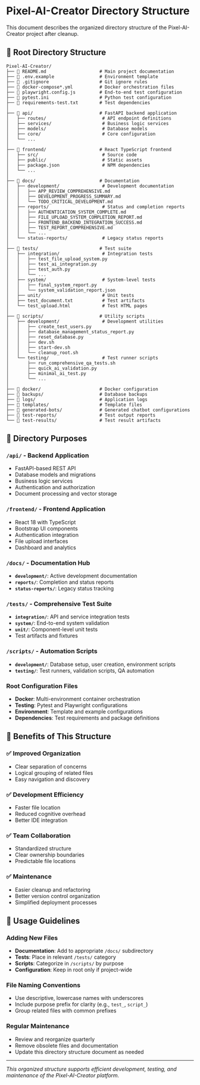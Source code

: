 # Pixel-AI-Creator Directory Structure

This document describes the organized directory structure of the Pixel-AI-Creator project after cleanup.

## 📁 Root Directory Structure

```
Pixel-AI-Creator/
├── 📄 README.md                    # Main project documentation
├── 📄 .env.example                 # Environment template
├── 📄 .gitignore                   # Git ignore rules
├── 📄 docker-compose*.yml          # Docker orchestration files
├── 📄 playwright.config.js         # End-to-end test configuration
├── 📄 pytest.ini                   # Python test configuration
├── 📄 requirements-test.txt        # Test dependencies
│
├── 📁 api/                         # FastAPI backend application
│   ├── routes/                     # API endpoint definitions
│   ├── services/                   # Business logic services
│   ├── models/                     # Database models
│   ├── core/                       # Core configuration
│   └── ...
│
├── 📁 frontend/                    # React TypeScript frontend
│   ├── src/                        # Source code
│   ├── public/                     # Static assets
│   ├── package.json                # NPM dependencies
│   └── ...
│
├── 📁 docs/                        # Documentation
│   ├── development/                # Development documentation
│   │   ├── APP_REVIEW_COMPREHENSIVE.md
│   │   ├── DEVELOPMENT_PROGRESS_SUMMARY.md
│   │   └── TODO_CRITICAL_DEVELOPMENT.md
│   ├── reports/                    # Status and completion reports
│   │   ├── AUTHENTICATION_SYSTEM_COMPLETE.md
│   │   ├── FILE_UPLOAD_SYSTEM_COMPLETION_REPORT.md
│   │   ├── FRONTEND_BACKEND_INTEGRATION_SUCCESS.md
│   │   ├── TEST_REPORT_COMPREHENSIVE.md
│   │   └── ...
│   └── status-reports/             # Legacy status reports
│
├── 📁 tests/                       # Test suite
│   ├── integration/                # Integration tests
│   │   ├── test_file_upload_system.py
│   │   ├── test_ai_integration.py
│   │   ├── test_auth.py
│   │   └── ...
│   ├── system/                     # System-level tests
│   │   ├── final_system_report.py
│   │   └── system_validation_report.json
│   ├── unit/                       # Unit tests
│   ├── test_document.txt           # Test artifacts
│   └── test_upload.html            # Test HTML pages
│
├── 📁 scripts/                     # Utility scripts
│   ├── development/                # Development utilities
│   │   ├── create_test_users.py
│   │   ├── database_management_status_report.py
│   │   ├── reset_database.py
│   │   ├── dev.sh
│   │   ├── start-dev.sh
│   │   └── cleanup_root.sh
│   └── testing/                    # Test runner scripts
│       ├── run_comprehensive_qa_tests.sh
│       ├── quick_ai_validation.py
│       ├── minimal_ai_test.py
│       └── ...
│
├── 📁 docker/                      # Docker configuration
├── 📁 backups/                     # Database backups
├── 📁 logs/                        # Application logs
├── 📁 templates/                   # Template files
├── 📁 generated-bots/              # Generated chatbot configurations
├── 📁 test-reports/                # Test output reports
└── 📁 test-results/                # Test result artifacts
```

## 📂 Directory Purposes

### `/api/` - Backend Application

- FastAPI-based REST API
- Database models and migrations
- Business logic services
- Authentication and authorization
- Document processing and vector storage

### `/frontend/` - Frontend Application

- React 18 with TypeScript
- Bootstrap UI components
- Authentication integration
- File upload interfaces
- Dashboard and analytics

### `/docs/` - Documentation Hub

- **`development/`**: Active development documentation
- **`reports/`**: Completion and status reports
- **`status-reports/`**: Legacy status tracking

### `/tests/` - Comprehensive Test Suite

- **`integration/`**: API and service integration tests
- **`system/`**: End-to-end system validation
- **`unit/`**: Component-level unit tests
- Test artifacts and fixtures

### `/scripts/` - Automation Scripts

- **`development/`**: Database setup, user creation, environment scripts
- **`testing/`**: Test runners, validation scripts, QA automation

### Root Configuration Files

- **Docker**: Multi-environment container orchestration
- **Testing**: Pytest and Playwright configurations
- **Environment**: Template and example configurations
- **Dependencies**: Test requirements and package definitions

## 🚀 Benefits of This Structure

### ✅ **Improved Organization**

- Clear separation of concerns
- Logical grouping of related files
- Easy navigation and discovery

### ✅ **Development Efficiency**

- Faster file location
- Reduced cognitive overhead
- Better IDE integration

### ✅ **Team Collaboration**

- Standardized structure
- Clear ownership boundaries
- Predictable file locations

### ✅ **Maintenance**

- Easier cleanup and refactoring
- Better version control organization
- Simplified deployment processes

## 🔧 Usage Guidelines

### Adding New Files

- **Documentation**: Add to appropriate `/docs/` subdirectory
- **Tests**: Place in relevant `/tests/` category
- **Scripts**: Categorize in `/scripts/` by purpose
- **Configuration**: Keep in root only if project-wide

### File Naming Conventions

- Use descriptive, lowercase names with underscores
- Include purpose prefix for clarity (e.g., `test_`, `script_`)
- Group related files with common prefixes

### Regular Maintenance

- Review and reorganize quarterly
- Remove obsolete files and documentation
- Update this directory structure document as needed

---

_This organized structure supports efficient development, testing, and maintenance of the Pixel-AI-Creator platform._
